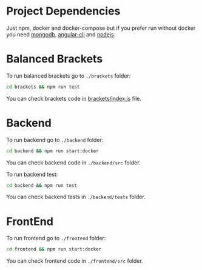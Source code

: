 # Project Dependencies
Just npm, docker and docker-compose but if you prefer run without docker you need [mongodb](https://www.mongodb.com/download-center), [angular-cli](https://cli.angular.io/) and [nodejs](https://nodejs.org/en/download/).

# Balanced Brackets
To run balanced brackets go to `./brackets` folder:
```bash
cd brackets && npm run test
```
You can check brackets code in [brackets/index.js](./brackets/index.js) file.

# Backend
To run backend go to `./backend` folder:
```bash
cd backend && npm run start:docker
```
You can check backend code in `./backend/src` folder.

To run backend test:
```bash
cd backend && npm run test
```
You can check backend tests in `./backend/tests` folder.

# FrontEnd
To run frontend go to `./frontend` folder:
```bash
cd frontend && npm run start:docker
```
You can check frontend code in `./frontend/src` folder.